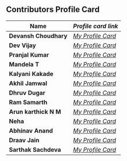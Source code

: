## Contributors Profile Card

| **Name**              | _Profile card link_                                                                 |
| --------------------- | ----------------------------------------------------------------------------------- |
| **Devansh Choudhary** | _[My Profile Card](https://devansh-1007.github.io/pcard/)_                          |
| **Dev Vijay**         | _[My Profile Card](https://devvj-1.github.io/My-profile-card/)_                     |
| **Pranjal Kumar**     | _[My Profile Card](https://linktr.ee/pranjalkumar)_                                 |
| **Mandela T**         | _[My Profile Card](https://mandelatuks.github.io/Profile-Card/)_                    |
| **Kalyani Kakade**    | _[My Profile Card](https://mysocialpage.netlify.app/)_                              |
| **Akhil Jamwal**      | _[My Profile Card](https://akhilj321.github.io/profile-card/)_                      |
| **Dhruv Dugar**       | _[My Profile Card](https://profile-card-dhruv-dugar.vercel.app/)_                   |
| **Ram Samarth**       | _[My Profile Card](https://achiverram28.github.io/ProfileCard/)_                    |
| **Arun karthick N M** | _[My Profile Card](https://arunkarthicknm.github.io/my-profile/)_                   |
| **Neha**              | _[My Profile Card](https://inquisitiveme15.github.io/Profile-Card-hactoberfest22/)_ |
| **Abhinav Anand**     | _[My Profile Card](http://abhiportyes.surge.sh/)_                                   |
| **Draav Jain**        | _[My Profile Card](https://heartfelt-dango-6b418e.netlify.app/)_                    |
| **Sarthak Sachdeva**  | _[My Profile Card](https://portfolio-sarthakk24.vercel.app/)_                       |
